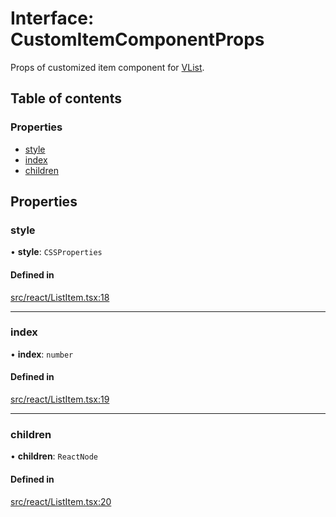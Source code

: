 # Interface: CustomItemComponentProps

Props of customized item component for [VList](../API.md#vlist).

## Table of contents

### Properties

- [style](CustomItemComponentProps.md#style)
- [index](CustomItemComponentProps.md#index)
- [children](CustomItemComponentProps.md#children)

## Properties

### style

• **style**: `CSSProperties`

#### Defined in

[src/react/ListItem.tsx:18](https://github.com/inokawa/virtua/blob/d6e2ccb2/src/react/ListItem.tsx#L18)

___

### index

• **index**: `number`

#### Defined in

[src/react/ListItem.tsx:19](https://github.com/inokawa/virtua/blob/d6e2ccb2/src/react/ListItem.tsx#L19)

___

### children

• **children**: `ReactNode`

#### Defined in

[src/react/ListItem.tsx:20](https://github.com/inokawa/virtua/blob/d6e2ccb2/src/react/ListItem.tsx#L20)
